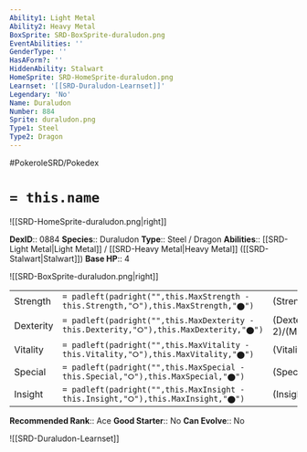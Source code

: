 ```yaml
---
Ability1: Light Metal
Ability2: Heavy Metal
BoxSprite: SRD-BoxSprite-duraludon.png
EventAbilities: ''
GenderType: ''
HasAForm?: ''
HiddenAbility: Stalwart
HomeSprite: SRD-HomeSprite-duraludon.png
Learnset: '[[SRD-Duraludon-Learnset]]'
Legendary: 'No'
Name: Duraludon
Number: 884
Sprite: duraludon.png
Type1: Steel
Type2: Dragon
---
```


#PokeroleSRD/Pokedex

# `= this.name`

![[SRD-HomeSprite-duraludon.png|right]]

**DexID**:: 0884
**Species**:: Duraludon
**Type**:: Steel / Dragon
**Abilities**:: [[SRD-Light Metal|Light Metal]] / [[SRD-Heavy Metal|Heavy Metal]] ([[SRD-Stalwart|Stalwart]])
**Base HP**:: 4

![[SRD-BoxSprite-duraludon.png|right]]

|           |                                                                                        |                                          |
| --------- | -------------------------------------------------------------------------------------- | ---------------------------------------- |
| Strength  | `= padleft(padright("",this.MaxStrength - this.Strength,"⭘"),this.MaxStrength,"⬤")`    | (Strength::3)/(MaxStrength::6)   |
| Dexterity | `= padleft(padright("",this.MaxDexterity - this.Dexterity,"⭘"),this.MaxDexterity,"⬤")` | (Dexterity:: 2)/(MaxDexterity::5) |
| Vitality  | `= padleft(padright("",this.MaxVitality - this.Vitality,"⭘"),this.MaxVitality,"⬤")`    | (Vitality::3)/(MaxVitality::6)   |
| Special   | `= padleft(padright("",this.MaxSpecial - this.Special,"⭘"),this.MaxSpecial,"⬤")`       | (Special::3)/(MaxSpecial::7)     |
| Insight   | `= padleft(padright("",this.MaxInsight - this.Insight,"⭘"),this.MaxInsight,"⬤")`       | (Insight::2)/(MaxInsight::4)     |

**Recommended Rank**:: Ace
**Good Starter**:: No
**Can Evolve**:: No

![[SRD-Duraludon-Learnset]]